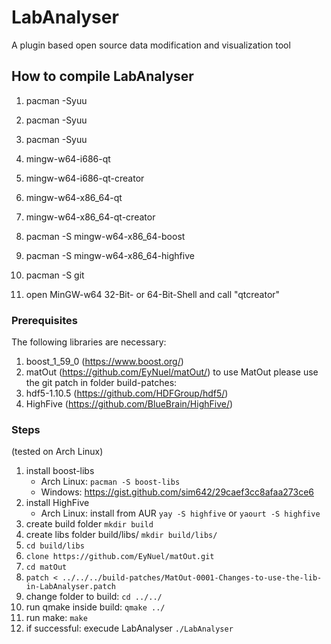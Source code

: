 # LabAnalyser
A plugin based open source data modification and visualization tool

## How to compile LabAnalyser

1. pacman -Syuu
2. pacman -Syuu
3. pacman -Syuu
4. mingw-w64-i686-qt
5. mingw-w64-i686-qt-creator
6. mingw-w64-x86_64-qt
7. mingw-w64-x86_64-qt-creator
8. pacman -S mingw-w64-x86_64-boost
9. pacman -S mingw-w64-x86_64-highfive
10. pacman -S git

11. open MinGW-w64 32-Bit- or 64-Bit-Shell and call "qtcreator" 


### Prerequisites

The following libraries are necessary:
1. boost_1_59_0 (https://www.boost.org/)
2. matOut (https://github.com/EyNuel/matOut/)
	to use MatOut please use the git patch in folder build-patches:
3. hdf5-1.10.5 (https://github.com/HDFGroup/hdf5/)
4. HighFive (https://github.com/BlueBrain/HighFive/)


### Steps  
(tested on Arch Linux)

1. install boost-libs 
   - Arch Linux: `pacman -S boost-libs`
   - Windows: https://gist.github.com/sim642/29caef3cc8afaa273ce6
2. install HighFive
   - Arch Linux: install from AUR `yay -S highfive` or `yaourt -S highfive`
3. create build folder `mkdir build`
4. create libs folder build/libs/ `mkdir build/libs/`
5. `cd build/libs`
6. `clone https://github.com/EyNuel/matOut.git` 
7. `cd matOut`
8. `patch < ../../../build-patches/MatOut-0001-Changes-to-use-the-lib-in-LabAnalyser.patch`
9.  change folder to build: `cd ../../`
10. run qmake inside build: `qmake ../`
11. run make: `make`
12. if successful: execude LabAnalyser `./LabAnalyser`


